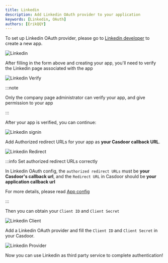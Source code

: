 ```yaml
---
title: Linkedin
description: Add Linkedin OAuth provider to your application
keywords: [Linkedin, OAuth]
authors: [ErikQQY]
---
```


To set up Linkedin OAuth provider, please go to [Linkedin developer](https://www.linkedin.com/developers/apps/new) to create a new app.

![Linkedin](/img/providers/OAuth/linkedin.png)

After filling in the form above and creating your app, you'll need to verify the Linkedin page associated with the app

![Linkedin Verify](/img/providers/OAuth/linkedin-verify.png)

:::note

Only the company page administrator can verify your app, and give permission to your app

:::

After your app is verified, you can continue:

![Linkedin signin](/img/providers/OAuth/linkedinsignin.png)

Add Authorized redirect URLs for your app as **your Casdoor callback URL**.

![Linkedin Redirect](/img/providers/OAuth/linkedinredirecturl.png)

:::info Set authorized redirect URLs correctly

In Linkedin OAuth config, the `authorized redirect URLs` must be **your Casdoor's callback url**, and the `Redirect URL` in Casdoor should be **your application callback url**

For more details, please read [App config](/docs/application/config#further-understanding)

:::

Then you can obtain your ```Client ID``` and ```Client Secret```

![Linkedin Client](/img/providers/OAuth/linkedinclient.png)

Add a Linkedin OAuth provider and fill the ```Client ID``` and ```Client Secret``` in your Casdoor.

![Linkedin Provider](/img/providers/OAuth/linkedinprovider.png)

Now you can use Linkedin as third party service to complete authentication!
